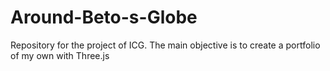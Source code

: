 # Around-Beto-s-Globe
Repository for the project of ICG. The main objective is to create a portfolio of my own with Three.js
